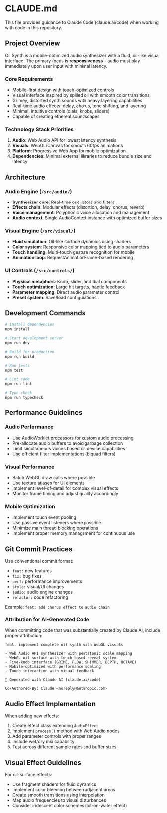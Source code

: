 # CLAUDE.md

This file provides guidance to Claude Code (claude.ai/code) when working with code in this repository.

## Project Overview

Oil Synth is a mobile-optimized audio synthesizer with a fluid, oil-like visual interface. The primary focus is **responsiveness** - audio must play immediately upon user input with minimal latency.

### Core Requirements
- Mobile-first design with touch-optimized controls
- Visual interface inspired by spilled oil with smooth color transitions
- Grimey, distorted synth sounds with heavy layering capabilities
- Real-time audio effects: delay, chorus, tone shifting, and layering
- Minimal, intuitive controls (dials, knobs, sliders)
- Capable of creating ethereal soundscapes

### Technology Stack Priorities
1. **Audio**: Web Audio API for lowest latency synthesis
2. **Visuals**: WebGL/Canvas for smooth 60fps animations
3. **Platform**: Progressive Web App for mobile optimization
4. **Dependencies**: Minimal external libraries to reduce bundle size and latency

## Architecture

### Audio Engine (`/src/audio/`)
- **Synthesizer core**: Real-time oscillators and filters
- **Effects chain**: Modular effects (distortion, delay, chorus, reverb)
- **Voice management**: Polyphonic voice allocation and management
- **Audio context**: Single AudioContext instance with optimized buffer sizes

### Visual Engine (`/src/visual/`)
- **Fluid simulation**: Oil-like surface dynamics using shaders
- **Color system**: Responsive color mapping tied to audio parameters
- **Touch handling**: Multi-touch gesture recognition for mobile
- **Animation loop**: RequestAnimationFrame-based rendering

### UI Controls (`/src/controls/`)
- **Physical metaphors**: Knob, slider, and dial components
- **Touch optimization**: Large hit targets, haptic feedback
- **Parameter mapping**: Direct audio parameter control
- **Preset system**: Save/load configurations

## Development Commands

```bash
# Install dependencies
npm install

# Start development server
npm run dev

# Build for production
npm run build

# Run tests
npm test

# Lint code
npm run lint

# Type check
npm run typecheck
```

## Performance Guidelines

### Audio Performance
- Use AudioWorklet processors for custom audio processing
- Pre-allocate audio buffers to avoid garbage collection
- Limit simultaneous voices based on device capabilities
- Use efficient filter implementations (biquad filters)

### Visual Performance
- Batch WebGL draw calls where possible
- Use texture atlases for UI elements
- Implement level-of-detail for complex visual effects
- Monitor frame timing and adjust quality accordingly

### Mobile Optimization
- Implement touch event pooling
- Use passive event listeners where possible
- Minimize main thread blocking operations
- Implement proper memory management for continuous use

## Git Commit Practices

Use conventional commit format:
- `feat:` new features
- `fix:` bug fixes
- `perf:` performance improvements
- `style:` visual/UI changes
- `audio:` audio engine changes
- `refactor:` code refactoring

Example: `feat: add chorus effect to audio chain`

### Attribution for AI-Generated Code

When committing code that was substantially created by Claude AI, include proper attribution:

```
feat: implement complete oil synth with WebGL visuals

- Web Audio API synthesizer with pentatonic scale mapping
- WebGL oil surface with touch-based reveal system
- Five-knob interface (GRIME, FLOW, SHIMMER, DEPTH, OCTAVE)
- Mobile-optimized with performance scaling
- Touch interaction with visual feedback

🤖 Generated with Claude AI (claude.ai/code)

Co-Authored-By: Claude <noreply@anthropic.com>
```

## Audio Effect Implementation

When adding new effects:
1. Create effect class extending `AudioEffect`
2. Implement `process()` method with Web Audio nodes
3. Add parameter controls with proper ranges
4. Include wet/dry mix capability
5. Test across different sample rates and buffer sizes

## Visual Effect Guidelines

For oil-surface effects:
- Use fragment shaders for fluid dynamics
- Implement color bleeding between adjacent areas
- Create smooth transitions using interpolation
- Map audio frequencies to visual disturbances
- Consider iridescent color schemes (oil-on-water effect)